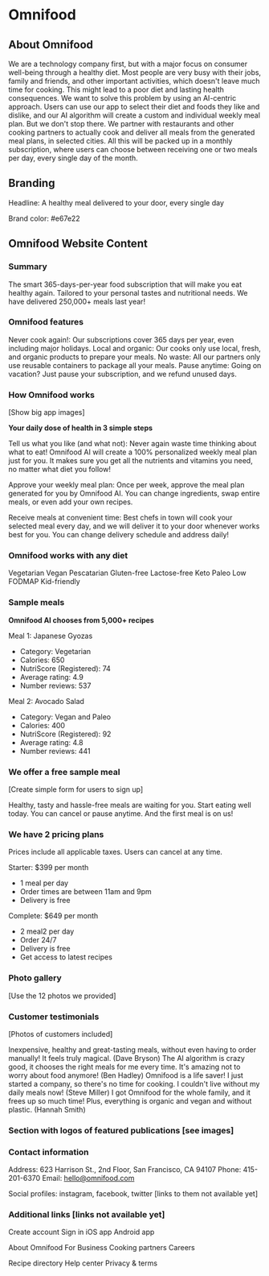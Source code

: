 # Omnifood

## About Omnifood

We are a technology company first, but with a major focus on consumer well-being through a healthy diet. Most people are
very busy with their jobs, family and friends, and other important activities, which doesn't leave much time for
cooking. This might lead to a poor diet and lasting health consequences. We want to solve this problem by using an
AI-centric approach. Users can use our app to select their diet and foods they like and dislike, and our AI algorithm
will create a custom and individual weekly meal plan. But we don't stop there. We partner with restaurants and other
cooking partners to actually cook and deliver all meals from the generated meal plans, in selected cities. All this will
be packed up in a monthly subscription, where users can choose between receiving one or two meals per day, every single
day of the month.

## Branding

Headline: A healthy meal delivered to your door, every single day

Brand color: #e67e22

## Omnifood Website Content

### Summary

The smart 365-days-per-year food subscription that will make you eat healthy again. Tailored to your personal tastes and
nutritional needs. We have delivered 250,000+ meals last year!

### Omnifood features

Never cook again!: Our subscriptions cover 365 days per year, even including major holidays.
Local and organic: Our cooks only use local, fresh, and organic products to prepare your meals.
No waste: All our partners only use reusable containers to package all your meals.
Pause anytime: Going on vacation? Just pause your subscription, and we refund unused days.

### How Omnifood works

[Show big app images]

**Your daily dose of health in 3 simple steps**

Tell us what you like (and what not): Never again waste time thinking about what to eat! Omnifood AI will create a 100%
personalized weekly meal plan just for you. It makes sure you get all the nutrients and vitamins you need, no matter
what diet you follow!

Approve your weekly meal plan: Once per week, approve the meal plan generated for you by Omnifood AI. You can change
ingredients, swap entire meals, or even add your own recipes.

Receive meals at convenient time: Best chefs in town will cook your selected meal every day, and we will deliver it to
your door whenever works best for you. You can change delivery schedule and address daily!

### Omnifood works with any diet

Vegetarian
Vegan
Pescatarian
Gluten-free
Lactose-free
Keto
Paleo
Low FODMAP
Kid-friendly

### Sample meals

**Omnifood AI chooses from 5,000+ recipes**

Meal 1: Japanese Gyozas

- Category: Vegetarian
- Calories: 650
- NutriScore (Registered): 74
- Average rating: 4.9
- Number reviews: 537

Meal 2: Avocado Salad

- Category: Vegan and Paleo
- Calories: 400
- NutriScore (Registered): 92
- Average rating: 4.8
- Number reviews: 441

### We offer a free sample meal

[Create simple form for users to sign up]

Healthy, tasty and hassle-free meals are waiting for you. Start eating well today. You can cancel or pause anytime. And
the first meal is on us!

### We have 2 pricing plans

Prices include all applicable taxes. Users can cancel at any time.

Starter: $399 per month

- 1 meal per day
- Order times are between 11am and 9pm
- Delivery is free

Complete: $649 per month

- 2 meal2 per day
- Order 24/7
- Delivery is free
- Get access to latest recipes

### Photo gallery

[Use the 12 photos we provided]

### Customer testimonials

[Photos of customers included]

Inexpensive, healthy and great-tasting meals, without even having to order manually! It feels truly magical. (Dave
Bryson)
The AI algorithm is crazy good, it chooses the right meals for me every time. It's amazing not to worry about food
anymore! (Ben Hadley)
Omnifood is a life saver! I just started a company, so there's no time for cooking. I couldn't live without my daily
meals now! (Steve Miller)
I got Omnifood for the whole family, and it frees up so much time! Plus, everything is organic and vegan and without
plastic. (Hannah Smith)

### Section with logos of featured publications [see images]

### Contact information

Address: 623 Harrison St., 2nd Floor, San Francisco, CA 94107
Phone: 415-201-6370
Email: hello@omnifood.com

Social profiles: instagram, facebook, twitter [links to them not available yet]

### Additional links [links not available yet]

Create account
Sign in
iOS app
Android app

About Omnifood
For Business
Cooking partners
Careers

Recipe directory
Help center
Privacy & terms
